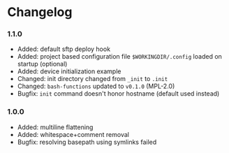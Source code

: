 Changelog
====================================

### 1.1.0 ###

* Added: default sftp deploy hook
* Added: project based configuration file `$WORKINGDIR/.config` loaded on startup (optional)
* Added: device initialization example
* Changed: init directory changed from `_init` to `.init`
* Changed: `bash-functions` updated to `v0.1.0` (MPL-2.0)
* Bugfix: `init` command doesn't honor hostname (default used instead)

### 1.0.0 ###

* Added: multiline flattening
* Added: whitespace+comment removal
* Bugfix: resolving basepath using symlinks failed